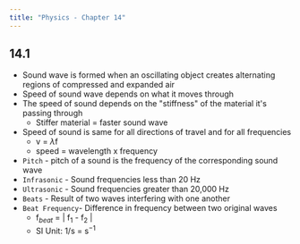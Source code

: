 ```yaml
---
title: "Physics - Chapter 14"
---
```


## 14.1

- Sound wave is formed when an oscillating object creates alternating regions of compressed and expanded air
- Speed of sound wave depends on what it moves through
- The speed of sound depends on the "stiffness" of the material it's passing through
	- Stiffer material = faster sound wave
- Speed of sound is same for all directions of travel and for all frequencies
	- v = $\lambda$f
	- speed = wavelength x frequency
- `Pitch` - pitch of a sound is the frequency of the corresponding sound wave
- `Infrasonic` - Sound frequencies less than 20 Hz
- `Ultrasonic` - Sound frequencies greater than 20,000 Hz
- `Beats` - Result of two waves interfering with one another
- `Beat Frequency`- Difference in frequency between two original waves
	- f$_{beat}$ = | f$_1$ - f$_2$ |
	- SI Unit: 1/s = s$^{-1}$
